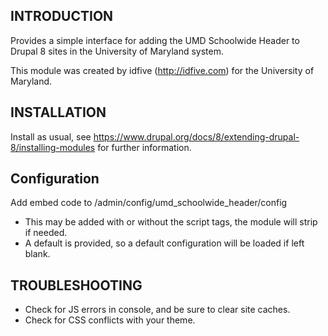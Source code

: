 INTRODUCTION
------------

Provides a simple interface for adding the UMD Schoolwide Header to Drupal 8 sites
in the University of Maryland system.

This module was created by idfive (http://idfive.com) for the University of Maryland.


INSTALLATION
------------

Install as usual, see
https://www.drupal.org/docs/8/extending-drupal-8/installing-modules for further
information.

Configuration
-------------

Add embed code to /admin/config/umd_schoolwide_header/config
* This may be added with or without the script tags, the module will strip if needed.
* A default is provided, so a default configuration will be loaded if left blank.


TROUBLESHOOTING
---------------

* Check for JS errors in console, and be sure to clear site caches.
* Check for CSS conflicts with your theme.
